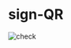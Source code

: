 # sign-QR
![check](https://cdn.discordapp.com/attachments/1067327620938747946/1118751293775818872/Screen_Shot_2023-06-15_at_10.58.02.png)

